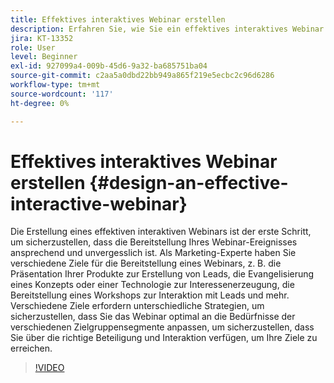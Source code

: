 ```yaml
---
title: Effektives interaktives Webinar erstellen
description: Erfahren Sie, wie Sie ein effektives interaktives Webinar erstellen und entwerfen
jira: KT-13352
role: User
level: Beginner
exl-id: 927099a4-009b-45d6-9a32-ba685751ba04
source-git-commit: c2aa5a0dbd22bb949a865f219e5ecbc2c96d6286
workflow-type: tm+mt
source-wordcount: '117'
ht-degree: 0%

---
```


# Effektives interaktives Webinar erstellen {#design-an-effective-interactive-webinar}

Die Erstellung eines effektiven interaktiven Webinars ist der erste Schritt, um sicherzustellen, dass die Bereitstellung Ihres Webinar-Ereignisses ansprechend und unvergesslich ist. Als Marketing-Experte haben Sie verschiedene Ziele für die Bereitstellung eines Webinars, z. B. die Präsentation Ihrer Produkte zur Erstellung von Leads, die Evangelisierung eines Konzepts oder einer Technologie zur Interessenerzeugung, die Bereitstellung eines Workshops zur Interaktion mit Leads und mehr. Verschiedene Ziele erfordern unterschiedliche Strategien, um sicherzustellen, dass Sie das Webinar optimal an die Bedürfnisse der verschiedenen Zielgruppensegmente anpassen, um sicherzustellen, dass Sie über die richtige Beteiligung und Interaktion verfügen, um Ihre Ziele zu erreichen.

>[!VIDEO](https://video.tv.adobe.com/v/3418602?q=9)
